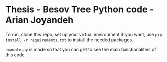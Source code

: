 # Thesis - Besov Tree Python code - Arian Joyandeh

To run, clone this repo, set up your virtual environment if you want, use `pip install -r requirements.txt` to install the needed packages.

`example.py` is made so that you can get to see the main functionalities of this code.
